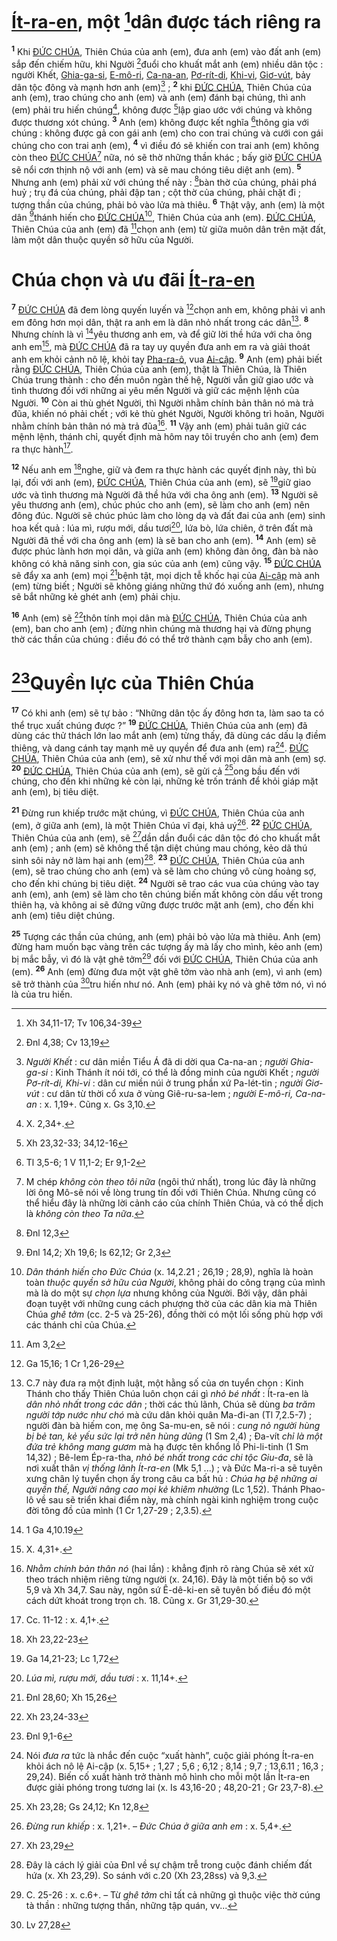 # [Ít-ra-en](), một [^1@-02b83cf2-643a-4978-ae10-964fa39c2315]dân được tách riêng ra
<sup><b>1</b></sup> Khi [ĐỨC CHÚA](), Thiên Chúa của anh (em), đưa anh (em) vào đất anh (em) sắp đến chiếm hữu, khi Người [^2@-02b83cf2-643a-4978-ae10-964fa39c2315]đuổi cho khuất mắt anh (em) nhiều dân tộc : người Khết, [Ghia-ga-si](), [E-mô-ri](), [Ca-na-an](), [Pơ-rít-di](), [Khi-vi](), [Giơ-vút](), bảy dân tộc đông và mạnh hơn anh (em)[^1-02b83cf2-643a-4978-ae10-964fa39c2315] ; <sup><b>2</b></sup> khi [ĐỨC CHÚA](), Thiên Chúa của anh (em), trao chúng cho anh (em) và anh (em) đánh bại chúng, thì anh (em) phải tru hiến chúng[^2-02b83cf2-643a-4978-ae10-964fa39c2315], không được [^3@-02b83cf2-643a-4978-ae10-964fa39c2315]lập giao ước với chúng và không được thương xót chúng. <sup><b>3</b></sup> Anh (em) không được kết nghĩa [^4@-02b83cf2-643a-4978-ae10-964fa39c2315]thông gia với chúng : không được gả con gái anh (em) cho con trai chúng và cưới con gái chúng cho con trai anh (em), <sup><b>4</b></sup> vì điều đó sẽ khiến con trai anh (em) không còn theo [ĐỨC CHÚA]()[^3-02b83cf2-643a-4978-ae10-964fa39c2315] nữa, nó sẽ thờ những thần khác ; bấy giờ [ĐỨC CHÚA]() sẽ nổi cơn thịnh nộ với anh (em) và sẽ mau chóng tiêu diệt anh (em). <sup><b>5</b></sup> Nhưng anh (em) phải xử với chúng thế này : [^5@-02b83cf2-643a-4978-ae10-964fa39c2315]bàn thờ của chúng, phải phá huỷ ; trụ đá của chúng, phải đập tan ; cột thờ của chúng, phải chặt đi ; tượng thần của chúng, phải bỏ vào lửa mà thiêu. <sup><b>6</b></sup> Thật vậy, anh (em) là một dân [^6@-02b83cf2-643a-4978-ae10-964fa39c2315]thánh hiến cho [ĐỨC CHÚA]()[^4-02b83cf2-643a-4978-ae10-964fa39c2315], Thiên Chúa của anh (em). [ĐỨC CHÚA](), Thiên Chúa của anh (em) đã [^7@-02b83cf2-643a-4978-ae10-964fa39c2315]chọn anh (em) từ giữa muôn dân trên mặt đất, làm một dân thuộc quyền sở hữu của Người.

# Chúa chọn và ưu đãi [Ít-ra-en]()
<sup><b>7</b></sup> [ĐỨC CHÚA]() đã đem lòng quyến luyến và [^8@-02b83cf2-643a-4978-ae10-964fa39c2315]chọn anh em, không phải vì anh em đông hơn mọi dân, thật ra anh em là dân nhỏ nhất trong các dân[^5-02b83cf2-643a-4978-ae10-964fa39c2315]. <sup><b>8</b></sup> Nhưng chính là vì [^9@-02b83cf2-643a-4978-ae10-964fa39c2315]yêu thương anh em, và để giữ lời thề hứa với cha ông anh em[^6-02b83cf2-643a-4978-ae10-964fa39c2315], mà [ĐỨC CHÚA]() đã ra tay uy quyền đưa anh em ra và giải thoát anh em khỏi cảnh nô lệ, khỏi tay [Pha-ra-ô](), vua [Ai-cập](). <sup><b>9</b></sup> Anh (em) phải biết rằng [ĐỨC CHÚA](), Thiên Chúa của anh (em), thật là Thiên Chúa, là Thiên Chúa trung thành : cho đến muôn ngàn thế hệ, Người vẫn giữ giao ước và tình thương đối với những ai yêu mến Người và giữ các mệnh lệnh của Người. <sup><b>10</b></sup> Còn ai thù ghét Người, thì Người nhằm chính bản thân nó mà trả đũa, khiến nó phải chết ; với kẻ thù ghét Người, Người không trì hoãn, Người nhằm chính bản thân nó mà trả đũa[^7-02b83cf2-643a-4978-ae10-964fa39c2315]. <sup><b>11</b></sup> Vậy anh (em) phải tuân giữ các mệnh lệnh, thánh chỉ, quyết định mà hôm nay tôi truyền cho anh (em) đem ra thực hành[^8-02b83cf2-643a-4978-ae10-964fa39c2315].

<sup><b>12</b></sup> Nếu anh em [^10@-02b83cf2-643a-4978-ae10-964fa39c2315]nghe, giữ và đem ra thực hành các quyết định này, thì bù lại, đối với anh (em), [ĐỨC CHÚA](), Thiên Chúa của anh (em), sẽ [^11@-02b83cf2-643a-4978-ae10-964fa39c2315]giữ giao ước và tình thương mà Người đã thề hứa với cha ông anh (em). <sup><b>13</b></sup> Người sẽ yêu thương anh (em), chúc phúc cho anh (em), sẽ làm cho anh (em) nên đông đúc. Người sẽ chúc phúc làm cho lòng dạ và đất đai của anh (em) sinh hoa kết quả : lúa mì, rượu mới, dầu tươi[^9-02b83cf2-643a-4978-ae10-964fa39c2315], lứa bò, lứa chiên, ở trên đất mà Người đã thề với cha ông anh (em) là sẽ ban cho anh (em). <sup><b>14</b></sup> Anh (em) sẽ được phúc lành hơn mọi dân, và giữa anh (em) không đàn ông, đàn bà nào không có khả năng sinh con, gia súc của anh (em) cũng vậy. <sup><b>15</b></sup> [ĐỨC CHÚA]() sẽ đẩy xa anh (em) mọi [^12@-02b83cf2-643a-4978-ae10-964fa39c2315]bệnh tật, mọi dịch tễ khốc hại của [Ai-cập]() mà anh (em) từng biết ; Người sẽ không giáng những thứ đó xuống anh (em), nhưng sẽ bắt những kẻ ghét anh (em) phải chịu.

<sup><b>16</b></sup> Anh (em) sẽ [^13@-02b83cf2-643a-4978-ae10-964fa39c2315]thôn tính mọi dân mà [ĐỨC CHÚA](), Thiên Chúa của anh (em), ban cho anh (em) ; đừng nhìn chúng mà thương hại và đừng phụng thờ các thần của chúng : điều đó có thể trở thành cạm bẫy cho anh (em).

# [^14@-02b83cf2-643a-4978-ae10-964fa39c2315]Quyền lực của Thiên Chúa
<sup><b>17</b></sup> Có khi anh (em) sẽ tự bảo : “Những dân tộc ấy đông hơn ta, làm sao ta có thể trục xuất chúng được ?” <sup><b>19</b></sup> [ĐỨC CHÚA](), Thiên Chúa của anh (em) đã dùng các thử thách lớn lao mắt anh (em) từng thấy, đã dùng các dấu lạ điềm thiêng, và dang cánh tay mạnh mẽ uy quyền để đưa anh (em) ra[^11-02b83cf2-643a-4978-ae10-964fa39c2315]. [ĐỨC CHÚA](), Thiên Chúa của anh (em), sẽ xử như thế với mọi dân mà anh (em) sợ. <sup><b>20</b></sup> [ĐỨC CHÚA](), Thiên Chúa của anh (em), sẽ gửi cả [^15@-02b83cf2-643a-4978-ae10-964fa39c2315]ong bầu đến với chúng, cho đến khi những kẻ còn lại, những kẻ trốn tránh để khỏi giáp mặt anh (em), bị tiêu diệt.

<sup><b>21</b></sup> Đừng run khiếp trước mặt chúng, vì [ĐỨC CHÚA](), Thiên Chúa của anh (em), ở giữa anh (em), là một Thiên Chúa vĩ đại, khả uý[^12-02b83cf2-643a-4978-ae10-964fa39c2315]. <sup><b>22</b></sup> [ĐỨC CHÚA](), Thiên Chúa của anh (em), sẽ [^16@-02b83cf2-643a-4978-ae10-964fa39c2315]dần dần đuổi các dân tộc đó cho khuất mắt anh (em) ; anh (em) sẽ không thể tận diệt chúng mau chóng, kẻo dã thú sinh sôi nảy nở làm hại anh (em)[^13-02b83cf2-643a-4978-ae10-964fa39c2315]. <sup><b>23</b></sup> [ĐỨC CHÚA](), Thiên Chúa của anh (em), sẽ trao chúng cho anh (em) và sẽ làm cho chúng vô cùng hoảng sợ, cho đến khi chúng bị tiêu diệt. <sup><b>24</b></sup> Người sẽ trao các vua của chúng vào tay anh (em), anh (em) sẽ làm cho tên chúng biến mất không còn dấu vết trong thiên hạ, và không ai sẽ đứng vững được trước mặt anh (em), cho đến khi anh (em) tiêu diệt chúng.

<sup><b>25</b></sup> Tượng các thần của chúng, anh (em) phải bỏ vào lửa mà thiêu. Anh (em) đừng ham muốn bạc vàng trên các tượng ấy mà lấy cho mình, kẻo anh (em) bị mắc bẫy, vì đó là vật ghê tởm[^14-02b83cf2-643a-4978-ae10-964fa39c2315] đối với [ĐỨC CHÚA](), Thiên Chúa của anh (em). <sup><b>26</b></sup> Anh (em) đừng đưa một vật ghê tởm vào nhà anh (em), vì anh (em) sẽ trở thành của [^17@-02b83cf2-643a-4978-ae10-964fa39c2315]tru hiến như nó. Anh (em) phải kỵ nó và ghê tởm nó, vì nó là của tru hiến.

[^1-02b83cf2-643a-4978-ae10-964fa39c2315]: *Người Khết* : cư dân miền Tiểu Á đã di dời qua Ca-na-an ; *người Ghia-ga-si* : Kinh Thánh ít nói tới, có thể là đồng minh của người Khết ; *người Pơ-rít-di, Khi-vi* : dân cư miền núi ở trung phần xứ Pa-lét-tin ; *người Giơ-vút* : cư dân từ thời cổ xưa ở vùng Giê-ru-sa-lem ; *người E-mô-ri, Ca-na-an* : x. 1,19+. Cũng x. Gs 3,10.
[^2-02b83cf2-643a-4978-ae10-964fa39c2315]: X. 2,34+.
[^3-02b83cf2-643a-4978-ae10-964fa39c2315]: M chép *không còn theo tôi nữa* (ngôi thứ nhất), trong lúc đây là những lời ông Mô-sê nói về lòng trung tín đối với Thiên Chúa. Nhưng cũng có thể hiểu đây là những lời cảnh cáo của chính Thiên Chúa, và có thể dịch là *không còn theo Ta nữa*.
[^4-02b83cf2-643a-4978-ae10-964fa39c2315]: *Dân thánh hiến cho Đức Chúa* (x. 14,2.21 ; 26,19 ; 28,9), nghĩa là hoàn toàn *thuộc quyền sở hữu của Người*, không phải do công trạng của mình mà là do một sự *chọn lựa* nhưng không của Người. Bởi vậy, dân phải đoạn tuyệt với những cung cách phượng thờ của các dân kia mà Thiên Chúa *ghê tởm* (cc. 2-5 và 25-26), đồng thời có một lối sống phù hợp với các thánh chỉ của Chúa.
[^5-02b83cf2-643a-4978-ae10-964fa39c2315]: C.7 này đưa ra một định luật, một hằng số của ơn tuyển chọn : Kinh Thánh cho thấy Thiên Chúa luôn chọn cái gì *nhỏ bé nhất* : Ít-ra-en là *dân nhỏ nhất trong các dân* ; thời các thủ lãnh, Chúa sẽ dùng *ba trăm người tớp nước như chó* mà cứu dân khỏi quân Ma-đi-an (Tl 7,2.5-7) ; người đàn bà hiếm con, mẹ ông Sa-mu-en, sẽ nói : *cung nỏ người hùng bị bẻ tan, kẻ yếu sức lại trở nên hùng dũng* (1 Sm 2,4) ; Đa-vít *chỉ là một đứa trẻ không mang gươm* mà hạ được tên khổng lồ Phi-li-tinh (1 Sm 14,32) ; Bê-lem Ép-ra-tha, *nhỏ bé nhất trong các chi tộc Giu-đa*, sẽ là nơi xuất thân *vị thống lãnh Ít-ra-en* (Mk 5,1 ...) ; và Đức Ma-ri-a sẽ tuyên xưng chân lý tuyển chọn ấy trong câu ca bất hủ : *Chúa hạ bệ những ai quyền thế, Người nâng cao mọi kẻ khiêm nhường* (Lc 1,52). Thánh Phao-lô về sau sẽ triển khai điểm này, mà chính ngài kinh nghiệm trong cuộc đời tông đồ của mình (1 Cr 1,27-29 ; 2,3.5).
[^6-02b83cf2-643a-4978-ae10-964fa39c2315]: X. 4,31+.
[^7-02b83cf2-643a-4978-ae10-964fa39c2315]: *Nhằm chính bản thân nó* (hai lần) : khẳng định rõ ràng Chúa sẽ xét xử theo trách nhiệm riêng từng người (x. 24,16). Đây là một tiến bộ so với 5,9 và Xh 34,7. Sau này, ngôn sứ Ê-dê-ki-en sẽ tuyên bố điều đó một cách dứt khoát trong trọn ch. 18. Cũng x. Gr 31,29-30.
[^8-02b83cf2-643a-4978-ae10-964fa39c2315]: Cc. 11-12 : x. 4,1+.
[^9-02b83cf2-643a-4978-ae10-964fa39c2315]: *Lúa mì, rượu mới, dầu tươi* : x. 11,14+.
[^11-02b83cf2-643a-4978-ae10-964fa39c2315]: Nói *đưa ra* tức là nhắc đến cuộc “xuất hành”, cuộc giải phóng Ít-ra-en khỏi ách nô lệ Ai-cập (x. 5,15+ ; 1,27 ; 5,6 ; 6,12 ; 8,14 ; 9,7 ; 13,6.11 ; 16,3 ; 29,24). Biến cố xuất hành trở thành mô hình cho mỗi một lần Ít-ra-en được giải phóng trong tương lai (x. Is 43,16-20 ; 48,20-21 ; Gr 23,7-8).
[^12-02b83cf2-643a-4978-ae10-964fa39c2315]: *Đừng run khiếp* : x. 1,21+. – *Đức Chúa ở giữa anh em* : x. 5,4+.
[^13-02b83cf2-643a-4978-ae10-964fa39c2315]: Đây là cách lý giải của Đnl về sự chậm trễ trong cuộc đánh chiếm đất hứa (x. Xh 23,29). So sánh với c.20 (Xh 23,28ss) và 9,3.
[^14-02b83cf2-643a-4978-ae10-964fa39c2315]: C. 25-26 : x. c.6+. – Từ *ghê tởm* chỉ tất cả những gì thuộc việc thờ cúng tà thần : những tượng thần, những tập quán, vv...
[^1@-02b83cf2-643a-4978-ae10-964fa39c2315]: Xh 34,11-17; Tv 106,34-39
[^2@-02b83cf2-643a-4978-ae10-964fa39c2315]: Đnl 4,38; Cv 13,19
[^3@-02b83cf2-643a-4978-ae10-964fa39c2315]: Xh 23,32-33; 34,12-16
[^4@-02b83cf2-643a-4978-ae10-964fa39c2315]: Tl 3,5-6; 1 V 11,1-2; Er 9,1-2
[^5@-02b83cf2-643a-4978-ae10-964fa39c2315]: Đnl 12,3
[^6@-02b83cf2-643a-4978-ae10-964fa39c2315]: Đnl 14,2; Xh 19,6; Is 62,12; Gr 2,3
[^7@-02b83cf2-643a-4978-ae10-964fa39c2315]: Am 3,2
[^8@-02b83cf2-643a-4978-ae10-964fa39c2315]: Ga 15,16; 1 Cr 1,26-29
[^9@-02b83cf2-643a-4978-ae10-964fa39c2315]: 1 Ga 4,10.19
[^10@-02b83cf2-643a-4978-ae10-964fa39c2315]: Xh 23,22-23
[^11@-02b83cf2-643a-4978-ae10-964fa39c2315]: Ga 14,21-23; Lc 1,72
[^12@-02b83cf2-643a-4978-ae10-964fa39c2315]: Đnl 28,60; Xh 15,26
[^13@-02b83cf2-643a-4978-ae10-964fa39c2315]: Xh 23,24-33
[^14@-02b83cf2-643a-4978-ae10-964fa39c2315]: Đnl 9,1-6
[^15@-02b83cf2-643a-4978-ae10-964fa39c2315]: Xh 23,28; Gs 24,12; Kn 12,8
[^16@-02b83cf2-643a-4978-ae10-964fa39c2315]: Xh 23,29
[^17@-02b83cf2-643a-4978-ae10-964fa39c2315]: Lv 27,28